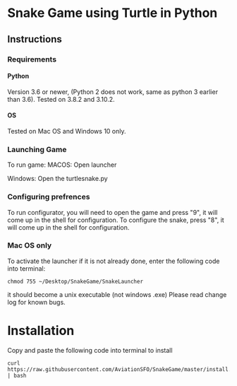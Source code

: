 # Snake Game using Turtle in Python
## Instructions
### Requirements
#### Python

Version 3.6 or newer, (Python 2 does not work, same as python 3 earlier than 3.6). Tested on 3.8.2 and 3.10.2.

#### OS

Tested on Mac OS and Windows 10 only.  
### Launching Game
To run game:
MACOS: Open launcher

Windows: Open the turtlesnake.py

### Configuring prefrences

To run configurator, you will need to open the game and press "9", it will come up in the shell for configuration.
To configure the snake, press "8", it will come up in the shell for configuration.
### Mac OS only
To activate the launcher if it is not already done, enter the following code into terminal: 
```shell
chmod 755 ~/Desktop/SnakeGame/SnakeLauncher
```
it should become a unix executable (not windows .exe)
Please read change log for known bugs.

# Installation
Copy and paste the following code into terminal to install
```shell
curl https://raw.githubusercontent.com/AviationSFO/SnakeGame/master/install.sh | bash
```